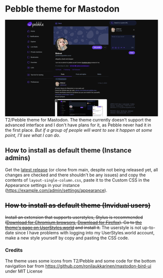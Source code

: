 # Pebble theme for Mastodon
![Preview of the theme](preview.png)
T2/Pebble theme for Mastodon. The theme currently doesn't support the advanced interface and I don't have plans for it, as Pebble never had it in the first place. *But if a group of people will want to see it happen at some point, I'll see what I can do*.

## How to install as default theme (Instance admins)
Get the [latest release](https://github.com/blobcatz/pebble-mastodon-theme/releases/latest) (or clone from main, despite not being released yet, all changes are checked and there shouldn't be any issues) and copy the contents of `layout-single-column.css`, paste it to the Custom CSS in the Appearance settings in your instance (https://example.com/admin/settings/appearance).

## ~~How to install as default theme (Invidual users)~~
~~Install an extension that supports userstyles, Stylus is recommended ([Download for Chromium browsers](https://chrome.google.com/webstore/detail/stylus/clngdbkpkpeebahjckkjfobafhncgmne), [Download for Firefox](https://addons.mozilla.org/firefox/addon/styl-us/)).
Go to [the theme's page on UserStyles.world](https://userstyles.world/style/12847/pebble-theme-for-mastodon) and install it.~~
The userstyle is not up-to-date since I have problems with logging into my UserStyles.world account, make a new style yourself by copy and pasting the CSS code.

### Credits
The theme uses some icons from T2/Pebble and some code for the bottom navigation bar from https://github.com/ronilaukkarinen/mastodon-bird-ui under MIT License
